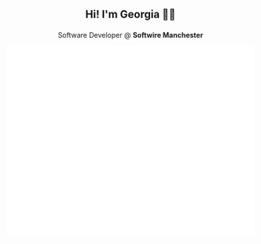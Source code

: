 ## <p align="center">Hi! I'm Georgia 👋✨</p>
<div align="center">
  <p>Software Developer @ <b>Softwire Manchester</b></p>
  
  <img src="https://github.com/georgiamoore/georgiamoore/blob/main/github-metrics.svg">
</div>



<!--
**georgiamoore/georgiamoore** is a ✨ _special_ ✨ repository because its `README.md` (this file) appears on your GitHub profile.

Here are some ideas to get you started:

- 🔭 I’m currently working on ...
- 🌱 I’m currently learning ...
- 👯 I’m looking to collaborate on ...
- 🤔 I’m looking for help with ...
- 💬 Ask me about ...
- 📫 How to reach me: ...
- 😄 Pronouns: ...
- ⚡ Fun fact: ...
-->
